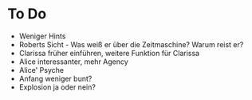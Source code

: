 # To Do

* Weniger Hints
* Roberts Sicht - Was weiß er über die Zeitmaschine? Warum reist er?
* Clarissa früher einführen, weitere Funktion für Clarissa
* Alice interessanter, mehr Agency
* Alice' Psyche
* Anfang weniger bunt?
* Explosion ja oder nein?
